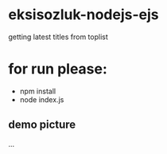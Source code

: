 # eksisozluk-nodejs-ejs

getting latest titles from toplist

# for run please:

- npm install
- node index.js

## demo picture

...